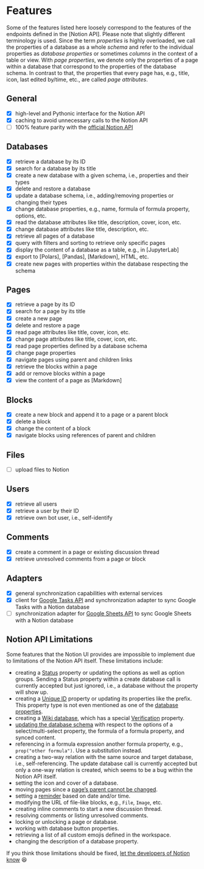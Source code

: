 # Features

Some of the features listed here loosely correspond to the features of the endpoints defined in the [Notion API].
Please note that slightly different terminology is used. Since the term *properties* is highly
overloaded, we call the properties of a database as a whole *schema* and refer to the individual
properties as *database properties* or sometimes *columns* in the context of a table or view.
With *page properties*, we denote only the properties of a page within a database that correspond
to the properties of the database schema. In contrast to that, the properties that every page has, e.g., title,
icon, last edited by/time, etc., are called *page attributes*.

## General

- [x] high-level and Pythonic interface for the Notion API
- [x] caching to avoid unnecessary calls to the Notion API
- [ ] 100% feature parity with the [official Notion API]

## Databases

- [x] retrieve a database by its ID
- [x] search for a database by its title
- [x] create a new database with a given schema, i.e., properties and their types
- [x] delete and restore a database
- [x] update a database schema, i.e., adding/removing properties or changing their types
- [x] change database properties, e.g., name, formula of formula property, options, etc.
- [x] read the database attributes like title, description, cover, icon, etc.
- [x] change database attributes like title, description, etc.
- [x] retrieve all pages of a database
- [x] query with filters and sorting to retrieve only specific pages
- [x] display the content of a database as a table, e.g., in [JupyterLab]
- [x] export to [Polars], [Pandas], [Markdown], HTML, etc.
- [x] create new pages with properties within the database respecting the schema

## Pages

- [x] retrieve a page by its ID
- [x] search for a page by its title
- [x] create a new page
- [x] delete and restore a page
- [x] read page attributes like title, cover, icon, etc.
- [x] change page attributes like title, cover, icon, etc.
- [x] read page properties defined by a database schema
- [x] change page properties
- [x] navigate pages using parent and children links
- [x] retrieve the blocks within a page
- [x] add or remove blocks within a page
- [x] view the content of a page as [Markdown]

## Blocks

- [x] create a new block and append it to a page or a parent block
- [x] delete a block
- [x] change the content of a block
- [x] navigate blocks using references of parent and children

## Files

- [ ] upload files to Notion

## Users

- [x] retrieve all users
- [x] retrieve a user by their ID
- [x] retrieve own bot user, i.e., self-identify

## Comments

- [x] create a comment in a page or existing discussion thread
- [x] retrieve unresolved comments from a page or block

## Adapters

- [x] general synchronization capabilities with external services
- [x] client for [Google Tasks API] and synchronization adapter to sync Google Tasks with a Notion database
- [ ] synchronization adapter for [Google Sheets API] to sync Google Sheets with a Notion database

## Notion API Limitations

Some features that the Notion UI provides are impossible to implement due to limitations of the Notion API itself.
These limitations include:

- creating a [Status] property or updating the options as well as option groups. Sending a Status property within a
  create database call is currently accepted but just ignored, i.e., a database without the property will show up.
- creating a [Unique ID] property or updating its properties like the prefix. This property type is not even mentioned
  as one of the [database properties].
- creating a [Wiki database], which has a special [Verification] property.
- [updating the database schema] with respect to the options of a select/multi-select property, the formula of a
  formula property, and synced content.
- referencing in a formula expression another formula property, e.g., `prop("other formula")`. Use a substitution instead.
- creating a two-way relation with the same source and target database, i.e., self-referencing. The update database call
  is currently accepted but only a one-way relation is created, which seems to be a bug within the Notion API itself.
- setting the icon and cover of a database.
- moving pages since a [page’s parent cannot be changed].
- setting a [reminder] based on date and/or time.
- modifying the URL of file-like blocks, e.g., `File`, `Image`, etc.
- creating inline comments to start a new discussion thread.
- resolving comments or listing unresolved comments.
- locking or unlocking a page or database.
- working with database button properties.
- retrieving a list of all custom emojis defined in the workspace.
- changing the description of a database property.

If you think those limitations should be fixed, [let the developers of Notion know](mailto:developers@makenotion.com) 😆

[Status]: https://developers.notion.com/reference/property-object#status
[Unique ID]: https://developers.notion.com/reference/page-property-values#unique-id
[database properties]: https://developers.notion.com/reference/property-object
[Verification]: https://developers.notion.com/reference/page-property-values#verification
[Wiki database]: https://developers.notion.com/docs/working-with-databases#wiki-databases
[updating the database schema]: https://developers.notion.com/reference/update-a-database#errors
[Google Tasks API]: https://developers.google.com/tasks/overview
[Google Sheets API]: https://developers.google.com/sheets
[page’s parent cannot be changed]: https://developers.notion.com/reference/patch-page
[reminder]: https://www.notion.com/help/reminders
[official Notion API]: https://developers.notion.com/reference/
